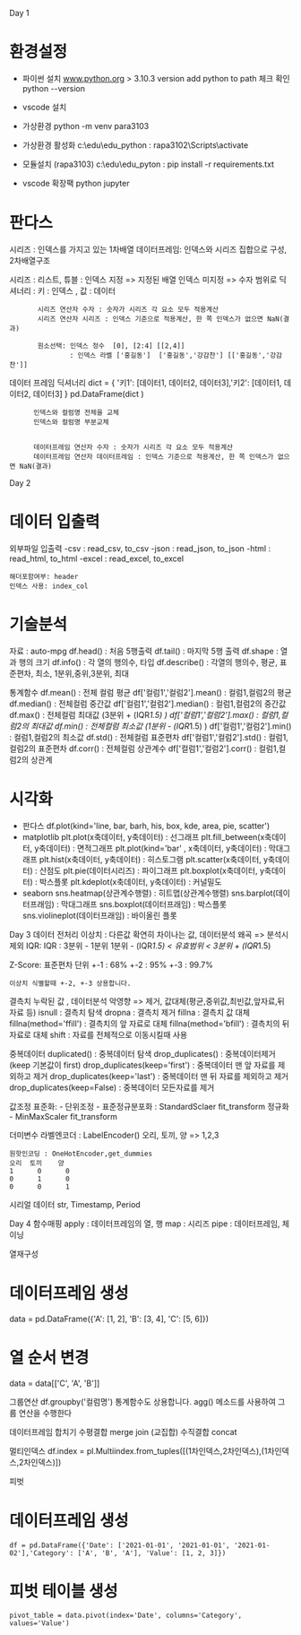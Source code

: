 Day 1
# 환경설정
  - 파이썬 설치
    www.python.org > 3.10.3 version
    add python to path 체크
    확인 python --version
  - vscode 설치
  - 가상환경
    python -m venv para3103
  - 가상환경 활성화
    c:\\edu\edu_python : rapa3102\Scripts\activate
  - 모듈설치
    (rapa3103) c:\edu\edu_pyton :  pip install -r requirements.txt    

  - vscode 확장팩
    python jupyter  

# 판다스 
  시리즈 : 인덱스를 가지고 있는 1차배열
  데이터프레임: 인덱스와 시리즈 집합으로 구성, 2차배열구조

  시리즈 : 리스트, 튜블 : 인덱스 지정 => 지정된 배열 
                          인덱스 미지정 => 수자 범위로
           딕셔너리 :    키 : 인덱스 ,  값 : 데이터

           시리즈 연산자 수자 : 숫자가 시리즈 각 요소 모두 적용계산
           시리즈 연산자 시리즈 : 인덱스 기준으로 적용계산, 한 쪽 인덱스가 없으면 NaN(결과)  

           원소선택: 인덱스 정수  [0], [2:4] [[2,4]]
                   : 인덱스 라벨 ['홍길동']  ['홍길동','강감찬'] [['홍길동','강감찬']]
  
  데이터 프레임 딕셔너리 
          dict = { '키1': [데이터1, 데이터2, 데이터3],'키2': [데이터1, 데이터2, 데이터3] }
          pd.DataFrame(dict )

          인덱스와 컬럼명 전체을 교체
          인덱스와 컬럼명 부분교체


          데이터프레임 연산자 수자 : 숫자가 시리즈 각 요소 모두 적용계산
          데이터프레임 연산자 데이터프레임 : 인덱스 기준으로 적용계산, 한 쪽 인덱스가 없으면 NaN(결과)  
          
Day 2          
# 데이터 입출력
  외부파일 입출력
    -csv     :  read_csv,   to_csv
    -json    :  read_json,  to_json
    -html    :  read_html,  to_html
    -excel   :  read_excel, to_excel

    해더포함여부: header
    인덱스 사용: index_col
  
# 기술분석
  자료 : auto-mpg
  df.head() : 처음 5행출력
  df.tail() : 마지막 5행 출력
  df.shape  : 열과 행의 크기
  df.info() : 각 열의 행의수, 타입
  df.describe() : 각열의 행의수, 평균, 표준편차, 최소, 1분위,중위,3분위, 최대

  통계함수
  df.mean() : 전체 컬럼 평균
  df['컬럼1','컬럼2'].mean() : 컬럼1,컬럼2의 평균
  df.median() : 전체컬럼 중간값
  df['컬럼1','컬럼2'].median() : 컬럼1,컬럼2의 중간값
  df.max() : 전체컬럼 최대값 (3분위 + (IQR*1.5) )
  df['컬럼1','컬럼2'].max() : 컬럼1,컬럼2의 최대값
  df.min() : 전체컬럼 최소값 (1분위 - (IQR*1.5) )
  df['컬럼1','컬럼2'].min() : 컬럼1,컬럼2의 최소값
  df.std() : 전체컬럼 표준편차
  df['컬럼1','컬럼2'].std() : 컬럼1,컬럼2의 표준편차
  df.corr() : 전체컬럼 상관계수
  df['컬럼1','컬럼2'].corr() : 컬럼1,컬럼2의 상관계



# 시각화
  - 판다스
    df.plot(kind='line, bar, barh, his, box, kde, area, pie, scatter')
  - matplotlib
    plt.plot(x축데이터, y축데이터) : 선그래프
    plt.fill_between(x축데이터, y축데이터) : 면적그래프
    plt.plot(kind='bar' , x축데이터, y축데이터) : 막대그래프
    plt.hist(x축데이터, y축데이터) : 히스토그램
    plt.scatter(x축데이터, y축데이터) : 산점도
    plt.pie(데이터시리즈) : 파이그래프
    plt.boxplot(x축데이터, y축데이터) : 박스플롯
    plt.kdeplot(x축데이터, y축데이터) : 커널밀도
  - seaborn
    sns.heatmap(상관계수행렬) : 히트맵(상관계수행렬)
    sns.barplot(데이터프래임) : 막대그래프
    sns.boxplot(데이터프래임) : 박스플롯
    sns.violineplot(데이터프래임) : 바이올린 플롯

Day 3 
데이터 전처리
이상치 : 다른값 확연히 차이나는 값, 데이터분석 왜곡 => 분석시 제외
  IQR:
     IQR : 3분위 - 1분위
     1분위 - (IQR*1.5) <  유효범위 < 3분위 + (IQR*1.5)

  Z-Score: 표준편차 단위
    +-1 : 68%
    +-2 : 95%
    +-3 : 99.7%

    이상치 식별할때 +-2, +-3 상용합니다.
   

결측치
  누락된 값 , 데이터분석 악영향 => 제거, 값대체(평균,중위값,최빈값,앞자료,뒤자료 등)
  isnull : 결측치 탐색
  dropna : 결측치 제거
  fillna : 결측치 값 대체
  fillna(method='ffill') : 결측치의 앞 자료로 대체
  fillna(method='bfill') : 결측치의 뒤 자료로 대체
  shift : 자료를 전체적으로 이동시킬때 사용

중복데이터
  duplicated() : 중복데이터 탐색
  drop_duplicates() : 중복데이터제거(keep 기본값이 first)
  drop_duplicates(keep='first') : 중복데이터 맨 앞 자료를 제외하고 제거
  drop_duplicates(keep='last')  : 중복데이터 맨 뒤 자료를 제외하고 제거
  drop_duplicates(keep=False)   : 중복데이터 모든자료를 제거


값조정
  표준화:
    - 단위조정
    - 표준정규분포화 : StandardSclaer  fit_transform
  정규화
    - MinMaxScaler  fit_transform

  더미변수
    라벨엔코더 : LabelEncoder() 
    오리, 토끼, 양 => 1,2,3

    원핫인코딩 : OneHotEncoder,get_dummies
    오리  토끼    양
    1      0      0
    0      1      0
    0      0      1

시리얼 데이터
  str, Timestamp, Period 

Day 4
함수매핑
  apply  : 데이터프레임의 열, 행
  map    : 시리즈
  pipe   : 데이터프레임, 체이닝


열재구성
  # 데이터프레임 생성
  data = pd.DataFrame({'A': [1, 2], 'B': [3, 4], 'C': [5, 6]})
  # 열 순서 변경
  data = data[['C', 'A', 'B']]

그룹연산
  df.groupby('컬럼명')
  통계함수도 상용합니다.
  agg() 메소드를 사용하여 그룹 연산을 수행한다

데이터프레임 합치기
  수평결합
     merge
     join  (교집합)
  수직결합
     concat

멀티인덱스
  df.index = pl.Multiindex.from_tuples([(1차인덱스,2차인덱스),(1차인덱스,2차인덱스)])

피벗
  # 데이터프레임 생성
    df = pd.DataFrame({'Date': ['2021-01-01', '2021-01-01', '2021-01-02'],'Category': ['A', 'B', 'A'], 'Value': [1, 2, 3]})
  # 피벗 테이블 생성
    pivot_table = data.pivot(index='Date', columns='Category', values='Value')

  

    



          
                  
